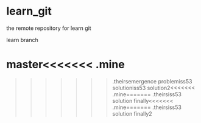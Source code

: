 # learn_git

the remote repository for learn git

learn branch 

master<<<<<<< .mine
=======
>>>>>>> .theirsemergence problemiss53 solutioniss53 solution2<<<<<<< .mine=======
>>>>>>> .theirsiss53 solution finally<<<<<<< .mine=======
>>>>>>> .theirsiss53 solution finally2